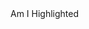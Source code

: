 <html>
  <head>
  </head>
  <body>
  
  <div class="language-js highlighter-rouge">
  Am I Highlighted
  </div>
  </body>
  
</html>
